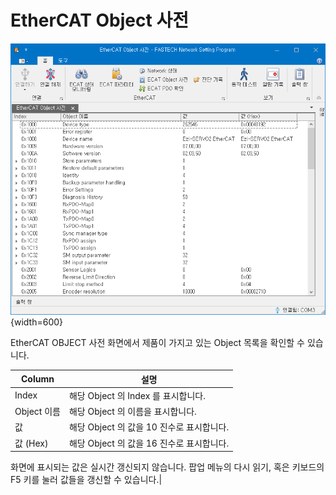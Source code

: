 # EtherCAT Object 사전

![](../assets/Window_ECAT_Objects.png){width=600}

EtherCAT OBJECT 사전 화면에서 제품이 가지고 있는 Object 목록을 확인할 수 있습니다.

| Column      | 설명                                      |
| ----------- | ----------------------------------------- |
| Index       | 해당 Object 의 Index 를 표시합니다.       |
| Object 이름 | 해당 Object 의 이름을 표시합니다.         |
| 값          | 해당 Object 의 값을 10 진수로 표시합니다. |
| 값 (Hex)    | 해당 Object 의 값을 16 진수로 표시합니다. |

화면에 표시되는 값은 실시간 갱신되지 않습니다. 팝업 메뉴의 다시 읽기, 혹은 키보드의 F5 키를 눌러 값들을 갱신할 수 있습니다.|
